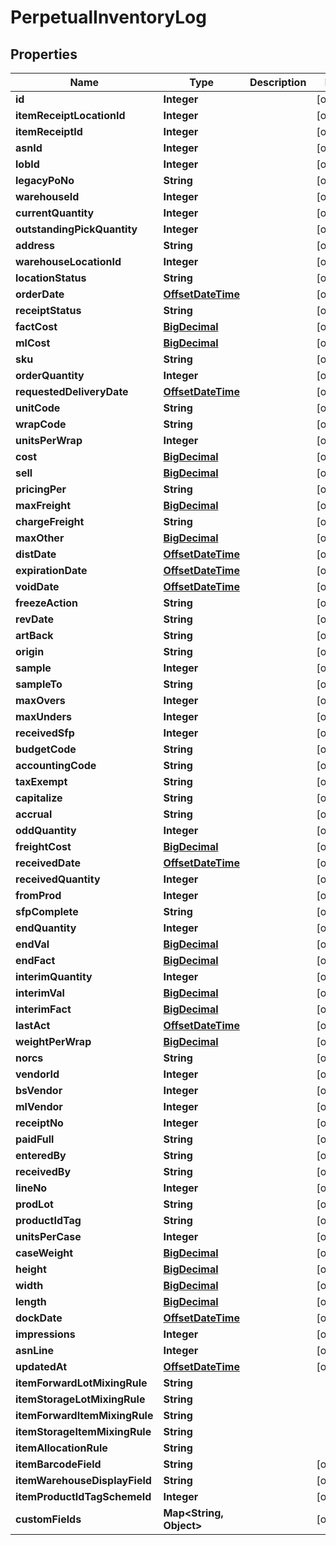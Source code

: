 
# PerpetualInventoryLog

## Properties
Name | Type | Description | Notes
------------ | ------------- | ------------- | -------------
**id** | **Integer** |  |  [optional]
**itemReceiptLocationId** | **Integer** |  |  [optional]
**itemReceiptId** | **Integer** |  |  [optional]
**asnId** | **Integer** |  |  [optional]
**lobId** | **Integer** |  |  [optional]
**legacyPoNo** | **String** |  |  [optional]
**warehouseId** | **Integer** |  |  [optional]
**currentQuantity** | **Integer** |  |  [optional]
**outstandingPickQuantity** | **Integer** |  |  [optional]
**address** | **String** |  |  [optional]
**warehouseLocationId** | **Integer** |  |  [optional]
**locationStatus** | **String** |  |  [optional]
**orderDate** | [**OffsetDateTime**](OffsetDateTime.md) |  |  [optional]
**receiptStatus** | **String** |  |  [optional]
**factCost** | [**BigDecimal**](BigDecimal.md) |  |  [optional]
**mlCost** | [**BigDecimal**](BigDecimal.md) |  |  [optional]
**sku** | **String** |  |  [optional]
**orderQuantity** | **Integer** |  |  [optional]
**requestedDeliveryDate** | [**OffsetDateTime**](OffsetDateTime.md) |  |  [optional]
**unitCode** | **String** |  |  [optional]
**wrapCode** | **String** |  |  [optional]
**unitsPerWrap** | **Integer** |  |  [optional]
**cost** | [**BigDecimal**](BigDecimal.md) |  |  [optional]
**sell** | [**BigDecimal**](BigDecimal.md) |  |  [optional]
**pricingPer** | **String** |  |  [optional]
**maxFreight** | [**BigDecimal**](BigDecimal.md) |  |  [optional]
**chargeFreight** | **String** |  |  [optional]
**maxOther** | [**BigDecimal**](BigDecimal.md) |  |  [optional]
**distDate** | [**OffsetDateTime**](OffsetDateTime.md) |  |  [optional]
**expirationDate** | [**OffsetDateTime**](OffsetDateTime.md) |  |  [optional]
**voidDate** | [**OffsetDateTime**](OffsetDateTime.md) |  |  [optional]
**freezeAction** | **String** |  |  [optional]
**revDate** | **String** |  |  [optional]
**artBack** | **String** |  |  [optional]
**origin** | **String** |  |  [optional]
**sample** | **Integer** |  |  [optional]
**sampleTo** | **String** |  |  [optional]
**maxOvers** | **Integer** |  |  [optional]
**maxUnders** | **Integer** |  |  [optional]
**receivedSfp** | **Integer** |  |  [optional]
**budgetCode** | **String** |  |  [optional]
**accountingCode** | **String** |  |  [optional]
**taxExempt** | **String** |  |  [optional]
**capitalize** | **String** |  |  [optional]
**accrual** | **String** |  |  [optional]
**oddQuantity** | **Integer** |  |  [optional]
**freightCost** | [**BigDecimal**](BigDecimal.md) |  |  [optional]
**receivedDate** | [**OffsetDateTime**](OffsetDateTime.md) |  |  [optional]
**receivedQuantity** | **Integer** |  |  [optional]
**fromProd** | **Integer** |  |  [optional]
**sfpComplete** | **String** |  |  [optional]
**endQuantity** | **Integer** |  |  [optional]
**endVal** | [**BigDecimal**](BigDecimal.md) |  |  [optional]
**endFact** | [**BigDecimal**](BigDecimal.md) |  |  [optional]
**interimQuantity** | **Integer** |  |  [optional]
**interimVal** | [**BigDecimal**](BigDecimal.md) |  |  [optional]
**interimFact** | [**BigDecimal**](BigDecimal.md) |  |  [optional]
**lastAct** | [**OffsetDateTime**](OffsetDateTime.md) |  |  [optional]
**weightPerWrap** | [**BigDecimal**](BigDecimal.md) |  |  [optional]
**norcs** | **String** |  |  [optional]
**vendorId** | **Integer** |  |  [optional]
**bsVendor** | **Integer** |  |  [optional]
**mlVendor** | **Integer** |  |  [optional]
**receiptNo** | **Integer** |  |  [optional]
**paidFull** | **String** |  |  [optional]
**enteredBy** | **String** |  |  [optional]
**receivedBy** | **String** |  |  [optional]
**lineNo** | **Integer** |  |  [optional]
**prodLot** | **String** |  |  [optional]
**productIdTag** | **String** |  |  [optional]
**unitsPerCase** | **Integer** |  |  [optional]
**caseWeight** | [**BigDecimal**](BigDecimal.md) |  |  [optional]
**height** | [**BigDecimal**](BigDecimal.md) |  |  [optional]
**width** | [**BigDecimal**](BigDecimal.md) |  |  [optional]
**length** | [**BigDecimal**](BigDecimal.md) |  |  [optional]
**dockDate** | [**OffsetDateTime**](OffsetDateTime.md) |  |  [optional]
**impressions** | **Integer** |  |  [optional]
**asnLine** | **Integer** |  |  [optional]
**updatedAt** | [**OffsetDateTime**](OffsetDateTime.md) |  |  [optional]
**itemForwardLotMixingRule** | **String** |  | 
**itemStorageLotMixingRule** | **String** |  | 
**itemForwardItemMixingRule** | **String** |  | 
**itemStorageItemMixingRule** | **String** |  | 
**itemAllocationRule** | **String** |  | 
**itemBarcodeField** | **String** |  |  [optional]
**itemWarehouseDisplayField** | **String** |  |  [optional]
**itemProductIdTagSchemeId** | **Integer** |  |  [optional]
**customFields** | **Map&lt;String, Object&gt;** |  |  [optional]



